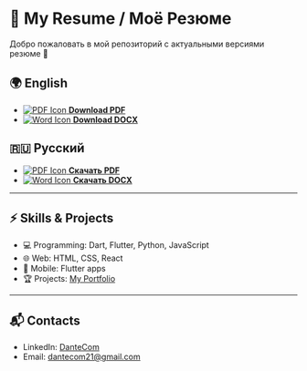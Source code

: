 # 📄 My Resume / Моё Резюме

Добро пожаловать в мой репозиторий с актуальными версиями резюме 🚀

## 🌍 English
- [![PDF Icon](https://img.icons8.com/color/20/000000/pdf.png) **Download PDF**](./resume_en.pdf)  
- [![Word Icon](https://img.icons8.com/color/20/000000/ms-word.png) **Download DOCX**](./resume_en.docx)  

## 🇷🇺 Русский
- [![PDF Icon](https://img.icons8.com/color/20/000000/pdf.png) **Скачать PDF**](./resume_ru.pdf)  
- [![Word Icon](https://img.icons8.com/color/20/000000/ms-word.png) **Скачать DOCX**](./resume_ru.docx)  

---

## ⚡ Skills & Projects
- 💻 Programming: Dart, Flutter, Python, JavaScript  
- 🌐 Web: HTML, CSS, React  
- 📱 Mobile: Flutter apps  
- 🏆 Projects: [My Portfolio](https://github.com/DanteCom)  

---

## 📬 Contacts
- LinkedIn: [DanteCom](https://linkedin.com/in/твоя-ссылка)  
- Email: [dantecom21@gmail.com](mailto:dantecom21@gmail.com) 
